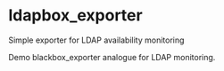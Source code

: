 # ldapbox_exporter
Simple exporter for LDAP availability monitoring

Demo blackbox_exporter analogue for LDAP monitoring.
